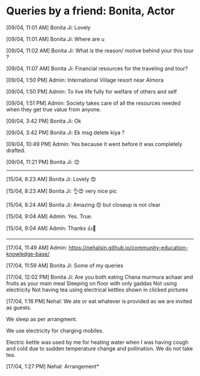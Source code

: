 # Queries by a friend: Bonita, Actor


[09/04, 11:01 AM] Bonita Ji: Lovely

[09/04, 11:01 AM] Bonita Ji: Where are u

[09/04, 11:02 AM] Bonita Ji: What is the reason/ motive behind your this tour ?

[09/04, 11:07 AM] Bonita Ji: Financial resources for the traveling and tour?

[09/04, 1:50 PM] Admin: International Village resort near Almora

[09/04, 1:50 PM] Admin: To live life fully for welfare of others and self

[09/04, 1:51 PM] Admin: Society takes care of all the resources needed when they get true value from anyone.

[09/04, 3:42 PM] Bonita Ji: Ok

[09/04, 3:42 PM] Bonita Ji: Ek msg delete kiya ?

[09/04, 10:49 PM] Admin: Yes because it went before it was completely drafted.

[09/04, 11:21 PM] Bonita Ji: 😊

----


[15/04, 8:23 AM] Bonita Ji: Lovely 😍

[15/04, 8:23 AM] Bonita Ji: 👌😍 very nice pic

[15/04, 8:24 AM] Bonita Ji: Amazing 😍 but closeup is not clear

[15/04, 9:04 AM] Admin: Yes. True.

[15/04, 9:04 AM] Admin: Thanks 👍🙏

----

[17/04, 11:49 AM] Admin: https://nehalsin.github.io/community-education-knowledge-base/

[17/04, 11:59 AM] Bonita Ji: Some of my queries

[17/04, 12:02 PM] Bonita Ji: Are you both eating Chana murmura achaar and fruits as your main meal 
Sleeping on floor with only gaddas
Not using electricity
Not having tea using electrical kettles shown in clicked pictures

[17/04, 1:16 PM] Nehal: We ate or eat whatever is provided as we are invited as guests. 

We sleep as per arrangment. 

We use electricity for charging mobiles. 

Electric kettle was used by me for heating water when I was having cough and cold due to sudden temperature change and pollination. We do not take tea.

[17/04, 1:27 PM] Nehal: Arrangement*
